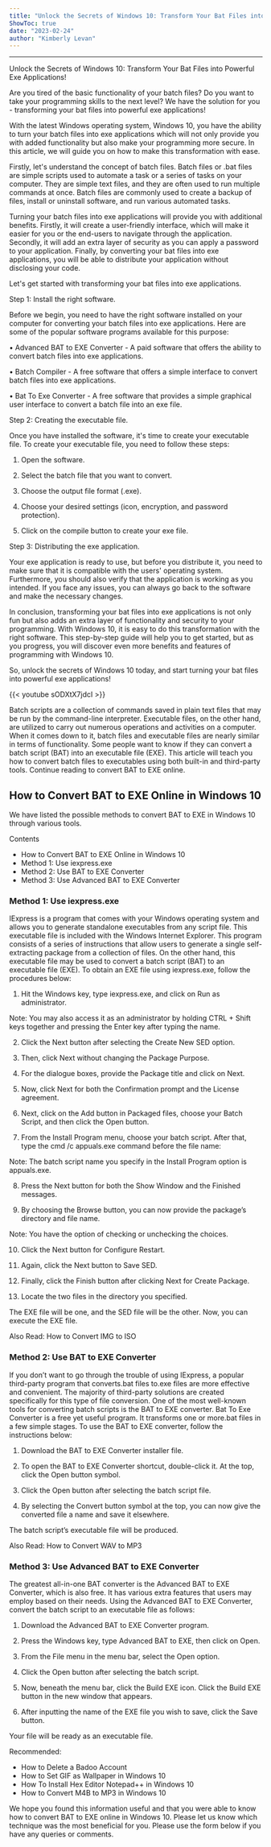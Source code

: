 ```yaml
---
title: "Unlock the Secrets of Windows 10: Transform Your Bat Files into Powerful Exe Applications!"
ShowToc: true 
date: "2023-02-24"
author: "Kimberly Levan"
---
```

*****
Unlock the Secrets of Windows 10: Transform Your Bat Files into Powerful Exe Applications!

Are you tired of the basic functionality of your batch files? Do you want to take your programming skills to the next level? We have the solution for you - transforming your bat files into powerful exe applications!

With the latest Windows operating system, Windows 10, you have the ability to turn your batch files into exe applications which will not only provide you with added functionality but also make your programming more secure. In this article, we will guide you on how to make this transformation with ease.

Firstly, let's understand the concept of batch files. Batch files or .bat files are simple scripts used to automate a task or a series of tasks on your computer. They are simple text files, and they are often used to run multiple commands at once. Batch files are commonly used to create a backup of files, install or uninstall software, and run various automated tasks.

Turning your batch files into exe applications will provide you with additional benefits. Firstly, it will create a user-friendly interface, which will make it easier for you or the end-users to navigate through the application. Secondly, it will add an extra layer of security as you can apply a password to your application. Finally, by converting your bat files into exe applications, you will be able to distribute your application without disclosing your code.

Let's get started with transforming your bat files into exe applications.

Step 1: Install the right software.

Before we begin, you need to have the right software installed on your computer for converting your batch files into exe applications. Here are some of the popular software programs available for this purpose:

• Advanced BAT to EXE Converter - A paid software that offers the ability to convert batch files into exe applications.

• Batch Compiler - A free software that offers a simple interface to convert batch files into exe applications.

• Bat To Exe Converter - A free software that provides a simple graphical user interface to convert a batch file into an exe file.

Step 2: Creating the executable file.

Once you have installed the software, it's time to create your executable file. To create your executable file, you need to follow these steps:

1. Open the software.

2. Select the batch file that you want to convert.

3. Choose the output file format (.exe).

4. Choose your desired settings (icon, encryption, and password protection).

5. Click on the compile button to create your exe file.

Step 3: Distributing the exe application.

Your exe application is ready to use, but before you distribute it, you need to make sure that it is compatible with the users' operating system. Furthermore, you should also verify that the application is working as you intended. If you face any issues, you can always go back to the software and make the necessary changes.

In conclusion, transforming your bat files into exe applications is not only fun but also adds an extra layer of functionality and security to your programming. With Windows 10, it is easy to do this transformation with the right software. This step-by-step guide will help you to get started, but as you progress, you will discover even more benefits and features of programming with Windows 10.

So, unlock the secrets of Windows 10 today, and start turning your bat files into powerful exe applications!

{{< youtube sODXtX7jdcI >}} 



Batch scripts are a collection of commands saved in plain text files that may be run by the command-line interpreter. Executable files, on the other hand, are utilized to carry out numerous operations and activities on a computer. When it comes down to it, batch files and executable files are nearly similar in terms of functionality. Some people want to know if they can convert a batch script (BAT) into an executable file (EXE). This article will teach you how to convert batch files to executables using both built-in and third-party tools. Continue reading to convert BAT to EXE online.
 

 
## How to Convert BAT to EXE Online in Windows 10
 
We have listed the possible methods to convert BAT to EXE in Windows 10 through various tools.
 
Contents
 
- How to Convert BAT to EXE Online in Windows 10
 - Method 1: Use iexpress.exe
 - Method 2: Use BAT to EXE Converter
 - Method 3: Use Advanced BAT to EXE Converter

 
### Method 1: Use iexpress.exe
 
IExpress is a program that comes with your Windows operating system and allows you to generate standalone executables from any script file. This executable file is included with the Windows Internet Explorer. This program consists of a series of instructions that allow users to generate a single self-extracting package from a collection of files. On the other hand, this executable file may be used to convert a batch script (BAT) to an executable file (EXE). To obtain an EXE file using iexpress.exe, follow the procedures below:
 
1. Hit the Windows key, type iexpress.exe, and click on Run as administrator.
 
Note: You may also access it as an administrator by holding CTRL + Shift keys together and pressing the Enter key after typing the name.
 
2. Click the Next button after selecting the Create New SED option.
 
3. Then, click Next without changing the Package Purpose.
 
4. For the dialogue boxes, provide the Package title and click on Next.
 
5. Now, click Next for both the Confirmation prompt and the License agreement.
 
6. Next, click on the Add button in Packaged files, choose your Batch Script, and then click the Open button.
 
7. From the Install Program menu, choose your batch script. After that, type the cmd /c appuals.exe command before the file name:
 
Note: The batch script name you specify in the Install Program option is appuals.exe.
 
8. Press the Next button for both the Show Window and the Finished messages.
 
9. By choosing the Browse button, you can now provide the package’s directory and file name.
 
Note: You have the option of checking or unchecking the choices.
 
10. Click the Next button for Configure Restart.
 
11. Again, click the Next button to Save SED.
 
12. Finally, click the Finish button after clicking Next for Create Package.
 
13. Locate the two files in the directory you specified.
 
The EXE file will be one, and the SED file will be the other. Now, you can execute the EXE file.
 
Also Read: How to Convert IMG to ISO
 
### Method 2: Use BAT to EXE Converter
 
If you don’t want to go through the trouble of using IExpress, a popular third-party program that converts.bat files to.exe files are more effective and convenient. The majority of third-party solutions are created specifically for this type of file conversion. One of the most well-known tools for converting batch scripts is the BAT to EXE converter. Bat To Exe Converter is a free yet useful program. It transforms one or more.bat files in a few simple stages. To use the BAT to EXE converter, follow the instructions below:
 
1. Download the BAT to EXE Converter installer file.
 
2. To open the BAT to EXE Converter shortcut, double-click it. At the top, click the Open button symbol.
 
3. Click the Open button after selecting the batch script file.
 
4. By selecting the Convert button symbol at the top, you can now give the converted file a name and save it elsewhere.
 
The batch script’s executable file will be produced.
 
Also Read: How to Convert WAV to MP3
 
### Method 3: Use Advanced BAT to EXE Converter
 
The greatest all-in-one BAT converter is the Advanced BAT to EXE Converter, which is also free. It has various extra features that users may employ based on their needs. Using the Advanced BAT to EXE Converter, convert the batch script to an executable file as follows:
 
1. Download the Advanced BAT to EXE Converter program.
 
2. Press the Windows key, type Advanced BAT to EXE, then click on Open.
 
3. From the File menu in the menu bar, select the Open option.
 
4. Click the Open button after selecting the batch script.
 
5. Now, beneath the menu bar, click the Build EXE icon. Click the Build EXE button in the new window that appears.
 
6. After inputting the name of the EXE file you wish to save, click the Save button.
 
Your file will be ready as an executable file.
 
Recommended:
 
- How to Delete a Badoo Account
 - How to Set GIF as Wallpaper in Windows 10
 - How To Install Hex Editor Notepad++ in Windows 10
 - How to Convert M4B to MP3 in Windows 10

 
We hope you found this information useful and that you were able to know how to convert BAT to EXE online in Windows 10. Please let us know which technique was the most beneficial for you. Please use the form below if you have any queries or comments.




